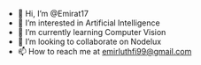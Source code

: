 - 👋 Hi, I’m @Emirat17
- 👀 I’m interested in Artificial Intelligence
- 🌱 I’m currently learning Computer Vision
- 💞️ I’m looking to collaborate on Nodelux
- 📫 How to reach me at emirluthfi99@gmail.com

<!---
Emirat17/Emirat17 is a ✨ special ✨ repository because its `README.md` (this file) appears on your GitHub profile.
You can click the Preview link to take a look at your changes.
--->

